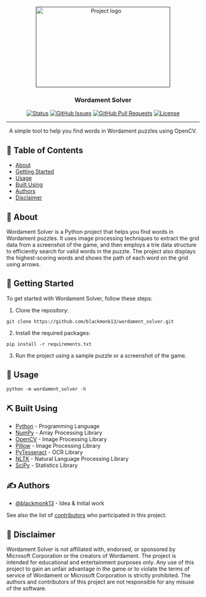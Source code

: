 <p align="center">
  <a href="" rel="noopener">
 <img width=350px height=210px src="https://cdn.zone.msn.com/images/v9/en-us/game/mswm/350x210_mswm.png" alt="Project logo"></a>
</p>

<h3 align="center">Wordament Solver</h3>

<div align="center">

[![Status](https://img.shields.io/badge/status-active-success.svg)]()
[![GitHub Issues](https://img.shields.io/github/issues/blackmonk13/wordament_solver.svg)](https://github.com/blackmonk13/wordament_solver/issues)
[![GitHub Pull Requests](https://img.shields.io/github/issues-pr/blackmonk13/wordament_solver.svg)](https://github.com/blackmonk13/wordament_solver/pulls)
[![License](https://img.shields.io/badge/license-MIT-blue.svg)](/LICENSE)

</div>

---

<p align="center"> A simple tool to help you find words in Wordament puzzles using OpenCV.
    <br>
</p>

## 📝 Table of Contents

- [About](#about)
- [Getting Started](#getting_started)
- [Usage](#usage)
- [Built Using](#built_using)
- [Authors](#authors)
- [Disclaimer](#disclaimer)

## 🧐 About <a name = "about"></a>

Wordament Solver is a Python project that helps you find words in Wordament puzzles. It uses image processing techniques to extract the grid data from a screenshot of the game, and then employs a trie data structure to efficiently search for valid words in the puzzle. The project also displays the highest-scoring words and shows the path of each word on the grid using arrows.

## 🏁 Getting Started <a name = "getting_started"></a>

To get started with Wordament Solver, follow these steps:

1. Clone the repository:
```
git clone https://github.com/blackmonk13/wordament_solver.git
```
2. Install the required packages:
```
pip install -r requirements.txt
```
3. Run the project using a sample puzzle or a screenshot of the game.

## 🎈 Usage <a name="usage"></a>

```
python -m wordament_solver -h
```

## ⛏️ Built Using <a name = "built_using"></a>

- [Python](https://www.python.org/) - Programming Language
- [NumPy](https://numpy.org/) - Array Processing Library
- [OpenCV](https://opencv.org/) - Image Processing Library
- [Pillow](https://pillow.readthedocs.io/en/stable/) - Image Processing Library
- [PyTesseract](https://github.com/madmaze/pytesseract) - OCR Library
- [NLTK](https://www.nltk.org/) - Natural Language Processing Library
- [SciPy](https://docs.scipy.org/doc/scipy/reference/) - Statistics Library

## ✍️ Authors <a name = "authors"></a>

- [@blackmonk13](https://github.com/blackmonk13) - Idea & Initial work

See also the list of [contributors](https://github.com/blackmonk13/wordament_solver/contributors) who participated in this project.


## 📝 Disclaimer <a name = "disclaimer"></a>

Wordament Solver is not affiliated with, endorsed, or sponsored by Microsoft Corporation or the creators of Wordament. The project is intended for educational and entertainment purposes only. Any use of this project to gain an unfair advantage in the game or to violate the terms of service of Wordament or Microsoft Corporation is strictly prohibited. The authors and contributors of this project are not responsible for any misuse of the software.
